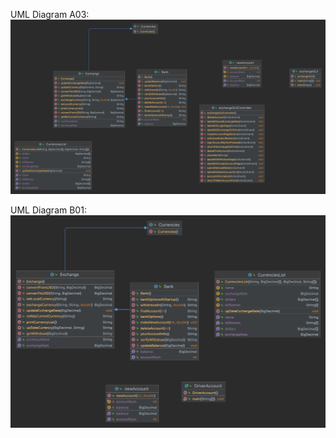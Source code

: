 




UML Diagram A03: 
![A03_ExchangeComputationGUIDiagram.png](https://github.com/fqkammona/SWD-Projects/blob/main/UML-Diagrams/A03_ExchangeComputationGUIDiagram.png)

UML Diagram B01: 
![B01_ExchangeComputationDiagram.png](https://github.com/fqkammona/SWD-Projects/blob/main/UML-Diagrams/B01_ExchangeComputationDiagram.png)
